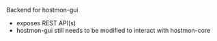 Backend for hostmon-gui

- exposes REST API(s)
- hostmon-gui still needs to be modified to interact with hostmon-core
